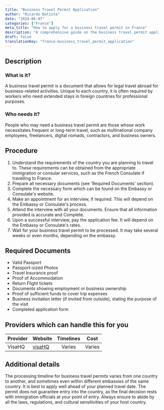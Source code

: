 ```yaml
---
title: "Business Travel Permit Application"
author: "Ricardo Batista"
date: "2024-06-07"
categories: ["France"]
meta_title: "How to apply for a business travel permit in France"
description: "A comprehensive guide on the business travel permit application in France."
draft: false
translationKey: "france-business_travel_permit_application"
---
```


## Description
### What is it?
A business travel permit is a document that allows for legal travel abroad for business-related activities. Unique to each country, it is often required by workers who need extended stays in foreign countries for professional purposes.

### Who needs it?
People who may need a business travel permit are those whose work necessitates frequent or long-term travel, such as multinational company employees, freelancers, digital nomads, contractors, and business owners.

## Procedure
1. Understand the requirements of the country you are planning to travel to. These requirements can be obtained from the appropriate immigration or consular services, such as the French Consulate if travelling to France.
2. Prepare all necessary documents (see 'Required Documents' section).
3. Complete the necessary form which can be found on the Embassy or Consulate's website.
4. Make an appointment for an interview, if required. This will depend on the Embassy or Consulate's process.
5. Attend the interview with all your documents. Ensure that all information provided is accurate and Complete.
6. Upon a successful interview, pay the application fee. It will depend on the Embassy or Consulate's rates.
7. Wait for your business travel permit to be processed. It may take several weeks or even months, depending on the embassy.

## Required Documents
- Valid Passport
- Passport-sized Photos
- Travel Insurance proof
- Proof of Accommodation 
- Return Flight tickets
- Documents showing employment or business ownership
- Proof of sufficient funds to cover trip expenses
- Business invitation letter (if invited from outside), stating the purpose of the visit
- Completed application form

## Providers which can handle this for you

| Provider        |     Website     |     Timelines    |       Cost      |
| --------------- | --------------- |  :-------------: | :-------------: |
| VisaHQ      |  [visaHQ](https://www.visahq.com/)       |      Varies      |        Varies       |

## Additional details
The processing timeline for business travel permits varies from one country to another, and sometimes even within different embassies of the same country. It is best to apply well ahead of your planned travel date. The permit does not guarantee entry into the country, as the final decision rests with immigration officials at your point of entry. Always ensure to abide by all the laws, regulations, and cultural sensitivities of your host country.